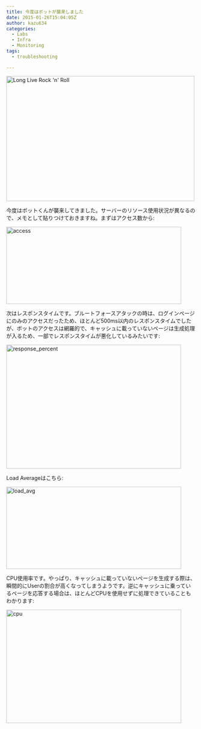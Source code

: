 ```yaml
---
title: 今度はボットが襲来しました
date: 2015-01-26T15:04:05Z
author: kazu634
categories:
  - Labs
  - Infra
  - Monitoring
tags:
  - troubleshooting

---
```

<a href="https://www.flickr.com/photos/nukamari/8199540353" onclick="__gaTracker('send', 'event', 'outbound-article', 'https://www.flickr.com/photos/nukamari/8199540353', '');" title="Long Live Rock 'n' Roll by Nukamari, on Flickr"><img class=" aligncenter" src="https://farm9.staticflickr.com/8057/8199540353_d0ef418eea.jpg" alt="Long Live Rock 'n' Roll" width="500" height="332" /></a>

今度はボットくんが襲来してきました。サーバーのリソース使用状況が異なるので、メモとして貼りつけておきますね。まずはアクセス数から:

<a href="https://www.flickr.com/photos/42332031@N02/16186765529" onclick="__gaTracker('send', 'event', 'outbound-article', 'https://www.flickr.com/photos/42332031@N02/16186765529', '');" title="access by Kazuhiro MUSASHI, on Flickr"><img class=" aligncenter" src="https://farm8.staticflickr.com/7368/16186765529_5d7160934e.jpg" alt="access" width="465" height="205" /></a>

次はレスポンスタイムです。ブルートフォースアタックの時は、ログインページにのみのアクセスだったため、ほとんど500ms以内のレスポンスタイムでしたが、ボットのアクセスは網羅的で、キャッシュに載っていないページは生成処理が入るため、一部でレスポンスタイムが悪化しているみたいです:

<a href="https://www.flickr.com/photos/42332031@N02/16371262121" onclick="__gaTracker('send', 'event', 'outbound-article', 'https://www.flickr.com/photos/42332031@N02/16371262121', '');" title="response_percent by Kazuhiro MUSASHI, on Flickr"><img class=" aligncenter" src="https://farm8.staticflickr.com/7414/16371262121_9203d6f21b.jpg" alt="response_percent" width="464" height="329" /></a>

Load Averageはこちら:

<a href="https://www.flickr.com/photos/42332031@N02/16372989905" onclick="__gaTracker('send', 'event', 'outbound-article', 'https://www.flickr.com/photos/42332031@N02/16372989905', '');" title="load_avg by Kazuhiro MUSASHI, on Flickr"><img class=" aligncenter" src="https://farm8.staticflickr.com/7436/16372989905_90b2fa22c5.jpg" alt="load_avg" width="465" height="218" /></a>

CPU使用率です。やっぱり、キャッシュに載っていないページを生成する際は、瞬間的にUserの割合が高くなってしまうようです。逆にキャッシュに乗っているページを応答する場合は、ほとんどCPUを使用せずに処理できていることもわかります:

<a href="https://www.flickr.com/photos/42332031@N02/16185349948" onclick="__gaTracker('send', 'event', 'outbound-article', 'https://www.flickr.com/photos/42332031@N02/16185349948', '');" title="cpu by Kazuhiro MUSASHI, on Flickr"><img class=" aligncenter" src="https://farm8.staticflickr.com/7357/16185349948_3900d9de25.jpg" alt="cpu" width="465" height="301" /></a>
